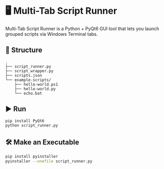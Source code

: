 # 🖥️ Multi-Tab Script Runner

Multi-Tab Script Runner is a Python + PyQt6 GUI tool that lets you launch grouped scripts via Windows Terminal tabs.

## 📁 Structure

```
.
├── script_runner.py
├── script_wrapper.py
├── scripts.json
└── example-scripts/
    ├── hello-world.ps1
    ├── hello-world.py
    └── echo.bat
```

## ▶️ Run

```bash
pip install PyQt6
python script_runner.py
```

## 🛠 Make an Executable

```bash
pip install pyinstaller
pyinstaller --onefile script_runner.py
```
